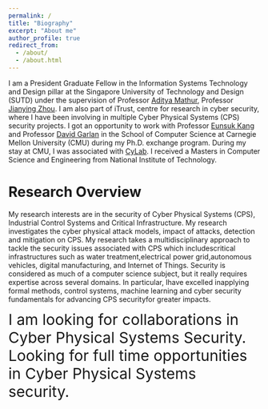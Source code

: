 ```yaml
---
permalink: /
title: "Biography"
excerpt: "About me"
author_profile: true
redirect_from: 
  - /about/
  - /about.html
---
```



I am a President Graduate Fellow in the Information Systems Technology and Design pillar at the Singapore University of Technology and Design (SUTD) under the supervision of Professor [Aditya Mathur](https://www.cs.purdue.edu/people/faculty/apm.html), Professor [Jianying Zhou](http://jianying.space/). I am also part of iTrust, centre for research in cyber security, where I have been involving in multiple Cyber Physical Systems (CPS) security projects.
I got an opportunity to work with Professor [Eunsuk Kang](https://www.isri.cmu.edu/people/core-faculty/kang-eunsuk.html) and Professor [David Garlan](https://www.cs.cmu.edu/~garlan/) in the School of Computer Science at Carnegie Mellon University (CMU) during my Ph.D. exchange program. During my stay at CMU, I was associated with [CyLab](https://www.cylab.cmu.edu/). I received a Masters in Computer Science and Engineering from National Institute of Technology. 

Research Overview
======


My research interests are in the security of Cyber Physical Systems (CPS), Industrial Control Systems and Critical Infrastructure. My research investigates  the  cyber  physical  attack  models, impact  of  attacks, detection and  mitigation on CPS. My research takes a multidisciplinary approach to tackle the security issues associated with CPS which includescritical infrastructures such as water treatment,electrical power grid,autonomous vehicles, digital manufacturing, and Internet of Things. Security is considered as much of a computer science subject, but it really requires expertise across several domains. In particular, Ihave excelled inapplying formal methods, control systems, machine learning and cyber security fundamentals for advancing CPS securityfor greater impacts. 


<!-- ### <span style="color:red"> Looking for: </span> -->

<div class="special-class" markdown="1" style="font-size: 30px">
	I am looking for collaborations in Cyber Physical Systems Security. 
</div>

<div class="special-class" markdown="1" style="font-size: 30px">
	Looking for full time opportunities in Cyber Physical Systems security.
</div>
